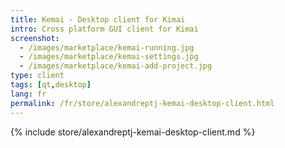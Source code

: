 ```yaml
---
title: Kemai - Desktop client for Kimai
intro: Cross platform GUI client for Kimai
screenshot: 
  - /images/marketplace/kemai-running.jpg
  - /images/marketplace/kemai-settings.jpg
  - /images/marketplace/kemai-add-project.jpg
type: client
tags: [qt,desktop]
lang: fr
permalink: /fr/store/alexandreptj-kemai-desktop-client.html
---
```


{% include store/alexandreptj-kemai-desktop-client.md %}
